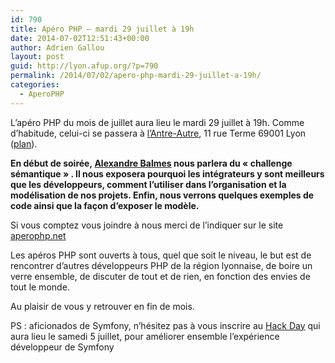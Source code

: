 ```yaml
---
id: 790
title: Apéro PHP – mardi 29 juillet à 19h
date: 2014-07-02T12:51:43+00:00
author: Adrien Gallou
layout: post
guid: http://lyon.afup.org/?p=790
permalink: /2014/07/02/apero-php-mardi-29-juillet-a-19h/
categories:
  - AperoPHP
---
```

L’apéro PHP du mois de juillet aura lieu le mardi 29 juillet à 19h. Comme d’habitude, celui-ci se passera à [l’Antre-Autre](http://www.lantreautre.fr/), 11 rue Terme 69001 Lyon ([plan](https://www.google.fr/maps/preview#%21q=11+Rue+Terme%2C+Lyon&data=%214m10%211m9%214m8%211m3%211d5903321%212d2.0517%213d46.22475%213m2%211i1304%212i802%214f13.1)).

**En début de soirée, [Alexandre Balmes](https://twitter.com/pockystar) nous parlera du &laquo;&nbsp;challenge sémantique&nbsp;&raquo; . Il nous exposera pourquoi les intégrateurs y sont meilleurs que les développeurs, comment l&rsquo;utiliser dans l&rsquo;organisation et la modélisation de nos projets. Enfin, nous verrons quelques exemples de code ainsi que la façon d&rsquo;exposer le modèle.**

Si vous comptez vous joindre à nous merci de l’indiquer sur le site [aperophp.net](http://aperophp.net/330/view.html)

Les apéros PHP sont ouverts à tous, quel que soit le niveau, le but est de rencontrer d’autres développeurs PHP de la région lyonnaise, de boire un verre ensemble, de discuter de tout et de rien, en fonction des envies de tout le monde.

Au plaisir de vous y retrouver en fin de mois.

PS : aficionados de Symfony, n&rsquo;hésitez pas à vous inscrire au [Hack Day](http://lyon.afup.org/2014/06/24/hack-day-symfony/) qui aura lieu le samedi 5 juillet, pour améliorer ensemble l&rsquo;expérience développeur de Symfony
